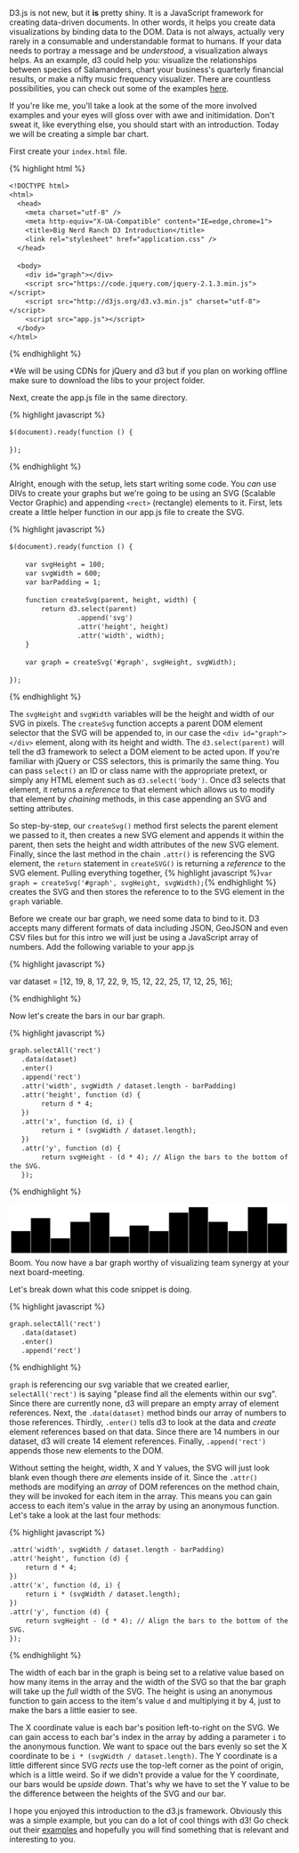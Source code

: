 D3.js is not new, but it __is__ pretty shiny. It is a JavaScript framework for creating data-driven documents. In other words, it helps you create data visualizations by binding data to the DOM. Data is not always, actually very rarely in a consumable and understandable format to humans. If your data needs to portray a message and be *understood*, a visualization always helps. As an example, d3 could help you: visualize the relationships between species of Salamanders, chart your business's quarterly financial results, or make a nifty music frequency visualizer. There are countless possibilities, you can check out some of the examples [here](https://github.com/mbostock/d3/wiki/Gallery).

If you're like me, you'll take a look at the some of the more involved examples and your eyes will gloss over with awe and initimidation. Don't sweat it, like everything else, you should start with an introduction. Today we will be creating a simple bar chart.

First create your `index.html` file.

{% highlight html %}

	<!DOCTYPE html>
	<html>
	  <head>
	    <meta charset="utf-8" />
	    <meta http-equiv="X-UA-Compatible" content="IE=edge,chrome=1">
	    <title>Big Nerd Ranch D3 Introduction</title>
	    <link rel="stylesheet" href="application.css" />
	  </head>

	  <body>
	    <div id="graph"></div>
	    <script src="https://code.jquery.com/jquery-2.1.3.min.js"></script>
	    <script src="http://d3js.org/d3.v3.min.js" charset="utf-8"></script>
	    <script src="app.js"></script>
	  </body>
	</html>

{% endhighlight %}

*We will be using CDNs for jQuery and d3 but if you plan on working offline make sure to download the libs to your project folder.

Next, create the app.js file in the same directory.

{% highlight javascript %}

	$(document).ready(function () {

	});

{% endhighlight %}

Alright, enough with the setup, lets start writing some code. You _can_ use DIVs to create your graphs but we're going to be using an SVG (Scalable Vector Graphic) and appending `<rect>` (rectangle) elements to it. First, lets create a little helper function in our app.js file to create the SVG.

{% highlight javascript %}

	$(document).ready(function () {

		var svgHeight = 100;
		var svgWidth = 600;
		var barPadding = 1;

		function createSvg(parent, height, width) {
			return d3.select(parent)
					 .append('svg')
					 .attr('height', height)
					 .attr('width', width);
		}
		
		var graph = createSvg('#graph', svgHeight, svgWidth);

	});

{% endhighlight %}

The `svgHeight` and `svgWidth` variables will be the height and width of our SVG in pixels. The `createSvg` function accepts a parent DOM element selector that the SVG will be appended to, in our case the `<div id="graph"></div>` element, along with its height and width. The `d3.select(parent)` will tell the d3 framework to select a DOM element to be acted upon. If you're familiar with jQuery or CSS selectors, this is primarily the same thing. You can pass `select()` an ID or class name with the appropriate pretext, or simply any HTML element such as `d3.select('body')`. Once d3 selects that element, it returns a _reference_ to that element which allows us to modify that element by _chaining_ methods, in this case appending an SVG and setting attributes. 

So step-by-step, our `createSvg()` method first selects the parent element we passed to it, then creates a new SVG element and appends it within the parent, then sets the height and width attributes of the new SVG element. Finally, since the last method in the chain `.attr()` is referencing the SVG element, the `return` statement in `createSVG()` is returning a _reference_ to the SVG element. Pulling everything together, {% highlight javascript %}`var graph = createSvg('#graph', svgHeight, svgWidth);`{% endhighlight %} creates the SVG and then stores the reference to to the SVG element in the `graph` variable. 

Before we create our bar graph, we need some data to bind to it. D3 accepts many different formats of data including JSON, GeoJSON and even CSV files but for this intro we will just be using a JavaScript array of numbers. Add the following variable to your app.js

{% highlight javascript %}

var dataset = [12, 19, 8, 17, 22, 9, 15, 12, 22, 25, 17, 12, 25, 16];

{% endhighlight %}

Now let's create the bars in our bar graph.

{% highlight javascript %}

	graph.selectAll('rect')
	   .data(dataset)
	   .enter()
	   .append('rect')
	   .attr('width', svgWidth / dataset.length - barPadding)
	   .attr('height', function (d) {
	   		return d * 4;
	   })
	   .attr('x', function (d, i) {
	   		return i * (svgWidth / dataset.length);
	   })
	   .attr('y', function (d) {
	   		return svgHeight - (d * 4); // Align the bars to the bottom of the SVG.
	   });

{% endhighlight %}

![d3 Introduction Bar Chart](barchart.png "d3 Introduction Bar Chart")
Boom. You now have a bar graph worthy of visualizing team synergy at your next board-meeting.

Let's break down what this code snippet is doing.

{% highlight javascript %}

	graph.selectAll('rect')
	   .data(dataset)
	   .enter()
	   .append('rect')

{% endhighlight %}

`graph` is referencing our svg variable that we created earlier, `selectAll('rect')` is saying "please find all the <rect> elements within our svg". Since there are currently none, d3 will prepare an empty array of element references. Next, the `.data(dataset)` method binds our array of numbers to those references. Thirdly, `.enter()` tells d3 to look at the data and _create_ <rect> element references based on that data. Since there are 14 numbers in our dataset, d3 will create 14 <rect> element references. Finally, `.append('rect')` appends those new elements to the DOM.

Without setting the height, width, X and Y values, the SVG will just look blank even though there _are_ <rect> elements inside of it. Since the `.attr()` methods are modifying an _array_ of DOM references on the method chain, they will be invoked for each item in the array. This means you can gain access to each item's value in the array by using an anonymous function. Let's take a look at the last four methods:

{% highlight javascript %}

	.attr('width', svgWidth / dataset.length - barPadding)
	.attr('height', function (d) {
		return d * 4;
	})
	.attr('x', function (d, i) {
		return i * (svgWidth / dataset.length);
	})
	.attr('y', function (d) {
		return svgHeight - (d * 4); // Align the bars to the bottom of the SVG.
	});

{% endhighlight %}

The width of each bar in the graph is being set to a relative value based on how many items in the array and the width of the SVG so that the bar graph will take up the _full_ width of the SVG. The height is using an anonymous function to gain access to the item's value `d` and multiplying it by 4, just to make the bars a little easier to see. 

The X coordinate value is each bar's position left-to-right on the SVG. We can gain access to each bar's index in the array by adding a parameter `i` to the anonymous function. We want to space out the bars evenly so set the X coordinate to be `i * (svgWidth / dataset.length)`. The Y coordinate is a little different since SVG _rects_ use the top-left corner as the point of origin, which is a little weird. So if we didn't provide a value for the Y coordinate, our bars would be _upside down_. That's why we have to set the Y value to be the difference between the heights of the SVG and our bar.

I hope you enjoyed this introduction to the d3.js framework. Obviously this was a simple example, but you can do a lot of cool things with d3! Go check out their [examples](https://github.com/mbostock/d3/wiki/Gallery) and hopefully you will find something that is relevant and interesting to you.